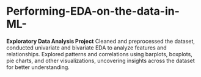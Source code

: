 # Performing-EDA-on-the-data-in-ML-
**Exploratory Data Analysis Project**   Cleaned and preprocessed the dataset, conducted univariate and bivariate EDA to analyze features and relationships. Explored patterns and correlations using barplots, boxplots, pie charts, and other visualizations, uncovering insights across the dataset for better understanding.
